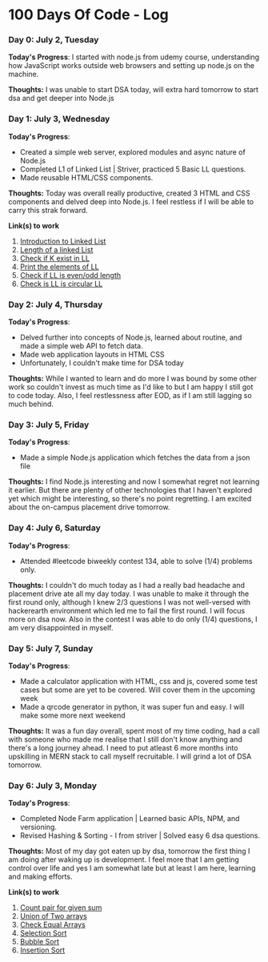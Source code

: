 # 100 Days Of Code - Log

### Day 0: July 2, Tuesday

**Today's Progress**: I started with node.js from udemy course, understanding how JavaScript works outside web browsers and setting up node.js on the machine.

**Thoughts:** I was unable to start DSA today, will extra hard tomorrow to start dsa and get deeper into Node.js

### Day 1: July 3, Wednesday

**Today's Progress**: 
- Created a simple web server, explored modules and async nature of Node.js
- Completed L1 of Linked List | Striver, practiced 5 Basic LL questions.
- Made reusable HTML/CSS components.

**Thoughts:** Today was overall really productive, created 3 HTML and CSS components and delved deep into Node.js. I feel restless if I will be able to carry this strak forward.

**Link(s) to work**
1. [Introduction to Linked List](https://practice.geeksforgeeks.org/problems/frequency-of-array-elements-1587115620/0)
2. [Length of a linked List](https://www.naukri.com/code360/problems/count-nodes-of-linked-list_5884?utm_source=youtube&utm_medium=affiliate&utm_campaign=Codestudio_Linkedlistseries&leftPanelTabValue=SUBMISSION)
3. [Check if K exist in LL](https://www.naukri.com/code360/problems/search-in-a-linked-list_975381?utm_source=youtube&utm_medium=affiliate&utm_campaign=Codestudio_Linkedlistseries&leftPanelTabValue=SUBMISSION)
4. [Print the elements of LL](https://www.geeksforgeeks.org/problems/print-linked-list-elements/1?page=1&category=Linked%20List&sortBy=difficulty)
5. [Check if LL is even/odd length](https://www.geeksforgeeks.org/problems/linked-list-length-even-or-odd/1?page=1&category=Linked%20List&sortBy=difficulty)
6. [Check is LL is circular LL](https://www.geeksforgeeks.org/problems/circular-linked-list/1?page=1&category=Linked%20List&sortBy=difficulty)

### Day 2: July 4, Thursday

**Today's Progress**: 
- Delved further into concepts of Node.js, learned about routine, and made a simple web API to fetch data.
- Made web application layouts in HTML CSS 
- Unfortunately, I couldn't make time for DSA today

**Thoughts:** While I wanted to learn and do more I was bound by some other work so couldn't invest as much time as I'd like to but I am happy I still got to code today. Also, I feel restlessness after EOD, as if I am still lagging so much behind. 


### Day 3: July 5, Friday

**Today's Progress**: 
- Made a simple Node.js application which fetches the data from a json file

**Thoughts:** I find Node.js interesting and now I somewhat regret not learning it earlier. But there are plenty of other technologies that I haven't explored yet which might be interesting, so there's no point regretting. I am excited about the on-campus placement drive tomorrow.


### Day 4: July 6, Saturday

**Today's Progress**: 
- Attended #leetcode biweekly contest 134, able to solve (1/4) problems only.

**Thoughts:** I couldn't do much today as I had a really bad headache and placement drive ate all my day today. I was unable to make it through the first round only, although I knew 2/3 questions I was not well-versed with hackerearth environment which led me to fail the first round. I will focus more on dsa now. Also in the contest I was able to do only (1/4) questions, I am very disappointed in myself.

### Day 5: July 7, Sunday

**Today's Progress**: 
- Made a calculator application with HTML, css and js, covered some test cases but some are yet to be covered. Will cover them in the upcoming week
- Made a qrcode generator in python, it was super fun and easy. I will make some more next weekend

**Thoughts:** It was a fun day overall, spent most of my time coding, had a call with someone who made me realise that I still don't know anything and there's a long journey ahead. I need to put atleast 6 more months into upskilling in MERN stack to call myself recruitable. I will grind a lot of DSA tomorrow.

### Day 6: July 3, Monday

**Today's Progress**: 
- Completed Node Farm application | Learned basic APIs, NPM, and versioning.
- Revised Hashing & Sorting - I from striver | Solved easy 6 dsa questions.

**Thoughts:** Most of my day got eaten up by dsa, tomorrow the first thing I am doing after waking up is development. I feel more that I am getting control over life and yes I am somewhat late but at least I am here, learning and making efforts.

**Link(s) to work**
1. [Count pair for given sum](https://www.geeksforgeeks.org/problems/count-pairs-with-given-sum5022/1?page=1&category=Hash&sortBy=submissions)
2. [Union of Two arrays](https://www.geeksforgeeks.org/problems/union-of-two-arrays3538/1?page=1&category=Hash&sortBy=submissions)
3. [Check Equal Arrays](https://www.geeksforgeeks.org/problems/check-if-two-arrays-are-equal-or-not3847/1?page=1&category=Hash&sortBy=submissions)
4. [Selection Sort](https://www.geeksforgeeks.org/problems/selection-sort/1?utm_source=youtube&utm_medium=collab_striver_ytdescription&utm_campaign=selection-sort)
5. [Bubble Sort](https://www.geeksforgeeks.org/problems/bubble-sort/1?utm_source=youtube&utm_medium=collab_striver_ytdescription&utm_campaign=bubble-sort)
6. [Insertion Sort](https://www.geeksforgeeks.org/problems/insertion-sort/0?category%5B%5D=Algorithms&page=1&query=category%5B%5DAlgorithmspage1&utm_source=youtube&utm_medium=collab_striver_ytdescription&utm_campaign=insertion-sort)
